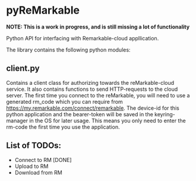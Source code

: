 # pyReMarkable 
**NOTE: This is a work in progress, and is still missing a lot of functionality**

Python API for interfacing with Remarkable-cloud appllication.

The library contains the following python modules:
## client.py
Contains a client class for authorizing towards the reMarkable-cloud service. It also contains functions to send HTTP-requests to the cloud server. The first time you connect to the reMarkable, you will need to use a generated rm_code which you can require from https://my.remarkable.com/connect/remarkable. The device-id for this python application and the bearer-token will be saved in the keyring-manager in the OS for later usage. This means you only need to enter the rm-code the first time you use the application.

## List of TODOs:
  - Connect to RM [DONE]
  - Upload to RM
  - Download from RM
